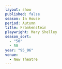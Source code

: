 ```yaml
---
layout: show
published: false
season: In House
period: Autumn
title: Frankenstein
playwright: Mary Shelley
season_sort: 
  - "50"
  - 50
year: "95_96"
venue: 
  - New Theatre
---
```


